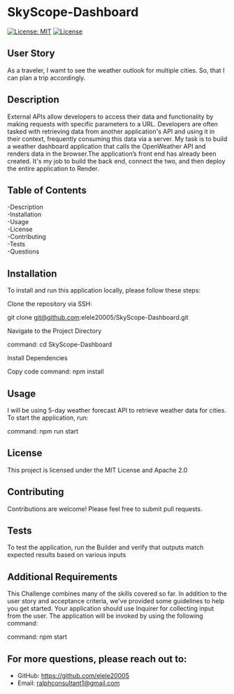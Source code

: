 # SkyScope-Dashboard
[![License: MIT](https://img.shields.io/badge/License-MIT-yellow.svg)](https://opensource.org/licenses/MIT) 
[![License](https://img.shields.io/badge/License-Apache_2.0-blue.svg)](https://opensource.org/licenses/Apache-2.0) 

## User Story
As a traveler, I wamt to see the weather outlook for multiple cities. So, that I can plan a trip accordingly.

## Description
External APIs allow developers to access their data and functionality by making requests with specific parameters to a URL. Developers are often tasked with retrieving data from another application's API and using it in their context, frequently consuming this data via a server. My task is to build a weather dashboard application that calls the OpenWeather API and renders data in the browser.The application’s front end has already been created. It's my job to build the back end, connect the two, and then deploy the entire application to Render.

## Table of Contents

-Description      
-Installation   
-Usage     
-License       
-Contributing       
-Tests        
-Questions

## Installation
To install and run this application locally, please follow these steps:

Clone the repository via SSH:

git clone git@github.com:elele20005/SkyScope-Dashboard.git
       
   Navigate to the Project Directory


 command: cd SkyScope-Dashboard
 
Install Dependencies

Copy code
command:  npm install

## Usage
I will be using 5-day weather forecast API to retrieve weather data for cities.
To start the application, run:

command: npm run start

## License
This project is licensed under the MIT License and Apache 2.0

## Contributing
Contributions are welcome! Please feel free to submit pull requests.

## Tests
To test the application, run the Builder and verify that outputs match expected results based on various inputs


## Additional Requirements
This Challenge combines many of the skills covered so far. In addition to the user story and acceptance criteria, we've provided some guidelines to help you get started. Your application should use Inquirer for collecting input from the user. The application will be invoked by using the following command:

command:  npm start 

## For more questions, please reach out to:
 
- GitHub: https://github.com/elele20005
- Email: ralphconsultant1@gmail.com
